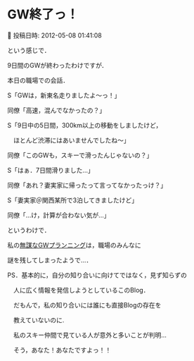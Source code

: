 # GW終了っ！

📅 投稿日時: 2012-05-08 01:41:08

という感じで．


9日間のGWが終わったわけですが．





本日の職場での会話．





S「GWは，新東名走りましたよ～っ！」





同僚「高速，混んでなかったの？」





S「9日中の5日間，300km以上の移動をしましたけど，


　ほとんど渋滞にはあいませんでしたね～」





同僚「このGWも，スキーで滑ったんじゃないの？」





S「はぁ．7日間滑りました…」





同僚「あれ？妻実家に帰ったって言ってなかったっけ？」





S「妻実家＠関西某所で3泊してきましたけど」





同僚「…け，計算が合わない気が…」





というわけで．


私の[無謀なGWプランニング](e0ad7ec2e37de8b853b3dbf4c3441acc8.md)は，職場のみんなに


謎を残してしまったようで…．





PS．基本的に，自分の知り合いに向けてではなく，見ず知らずの


　人に広く情報を発信しようとしているこのBlog．


　だもんで，私の知り合いには誰にも直接Blogの存在を


　教えていないのに.


　私のスキー仲間で見ている人が意外と多いことが判明…


　そう，あなた！あなたですよっ！！
